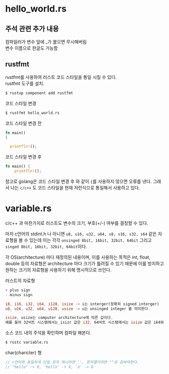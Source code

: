 # hello_world.rs

## 주석 관련 추가 내용
컴파일러가 변수 앞에 _가 붙으면 무시해버림  \
변수 이름으로 한글도 가능함

## rustfmt
rustfmt를 사용하여 러스트 코드 스타일을 통일 시킬 수 있다.  \
rustfmt 도구를 설치.
```bash
$ rustup component add rustfmt
```
코드 스타일 변경
```bash
$ rustfmt hello_world.rs
```
코드 스타일 변경 전
```rs
fn main()
{

  printfln!();
```
코드 스타일 변경 후
```rs
fn main() {
    printfln!();
```
참고로 golang은 코드 스타일 변경 후 와 같이 `{`를 사용하지 않으면 오류를 낸다. 그래서 나는 `c/c++` 도 코드 스타일을 현재 저런식으로 통일해서 사용하고 있다.
# variable.rs

c/c++ 과 마찬가지로 러스트도 변수의 크기, 부호(+/-) 여부를 결정할 수 있다.

마치 c언어의 stdint.h 나 아니면 `u8, u16, u32, u64, s8, s16, s32, s64` 같은 자료형을 볼 수 있는데 이는 각각 `unsinged 8bit, 16bit, 32bit, 64bit` 그리고 `singed 8bit, 16bit, 32bit, 64bit`이다.

각 OS(architecture) 마다 재정의된 내용이며, 이를 사용하는 목적은 int, float, double 등의 자료형은 architecture 마다 크기가 틀려질 수 있기 때문에 이를 방지하고 원하는 크기의 자료형을 사용하기 위해 명시적으로 쓰인다.

러스트의 자료형
```rs
+ plus sign
- minus sign

i8, i16, i32, i64, i128, isize -> i는 interger(정확히 signed interger)
u8, u16, u32, u64, u128, usize -> u는 unsinged integer 를 의미한다.

isize, usize는 computer architecture에 따른 값이다.
예를 들어 32비트 시스템에서는 isizr 값은 i32, 64비트 시스템에서는 isize 값은 i64와 같다.
```

소스 코드 내의 주석을 확인하며 컴파일 해본다.
```bash
$ rustc variable.rs
```

char(charicter) 형
```rs
// c언어와 동일하게 단일 문자 하나라면 '', 문자열이라면 ""로 감싸야한다.
// "hello" -> O, 'hello' -> X, 'a' -> O
```